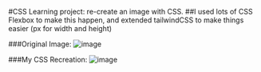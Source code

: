 #CSS Learning project: re-create an image with CSS. 
##I used lots of CSS Flexbox to make this happen, and extended tailwindCSS to make things easier (px for width and height)

###Original Image:
![image](https://user-images.githubusercontent.com/86034433/131237180-f16027f9-9773-4abe-a4d1-c4831661fe19.png)


###My CSS Recreation:
![image](https://user-images.githubusercontent.com/86034433/131237152-628f49da-6e40-4b55-a635-b02ec23f0bc4.png)
